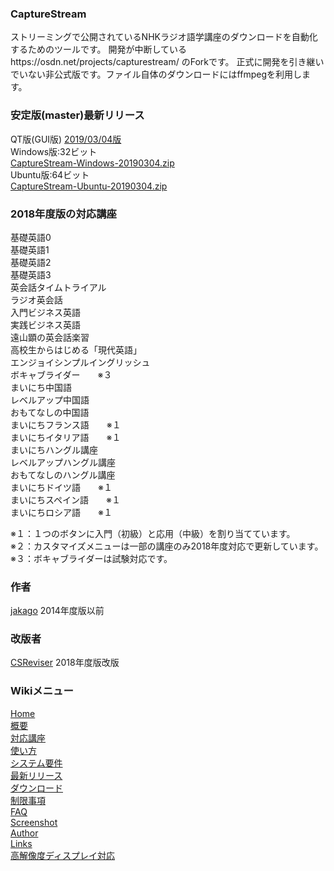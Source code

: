 ### CaptureStream
ストリーミングで公開されているNHKラジオ語学講座のダウンロードを自動化するためのツールです。 開発が中断しているhttps://osdn.net/projects/capturestream/  のForkです。 正式に開発を引き継いでいない非公式版です。ファイル自体のダウンロードにはffmpegを利用します。 

### 安定版(master)最新リリース  
QT版(GUI版)  [2019/03/04版](https://github.com/CSReviser/CaptureStream/releases/tag/20190304)   
Windows版:32ビット   
[CaptureStream-Windows-20190304.zip](https://github.com/CSReviser/CaptureStream/releases/download/20190304/CaptureStream-Windows-20190304.zip)   
Ubuntu版:64ビット  
[CaptureStream-Ubuntu-20190304.zip](https://github.com/CSReviser/CaptureStream/releases/download/20190304/CaptureStream-Ubuntu-20190304.zip)  


### 2018年度版の対応講座  
基礎英語0  
基礎英語1  
基礎英語2  
基礎英語3  
英会話タイムトライアル  
ラジオ英会話  
入門ビジネス英語  
実践ビジネス英語  
遠山顕の英会話楽習  
高校生からはじめる「現代英語」  
エンジョイシンプルイングリッシュ    
ボキャブライダー　　※３   
まいにち中国語  
レベルアップ中国語  
おもてなしの中国語  
まいにちフランス語　　※１    
まいにちイタリア語　　※１   
まいにちハングル講座  
レベルアップハングル講座  
おもてなしのハングル講座  
まいにちドイツ語　　※１     
まいにちスペイン語　　※１     
まいにちロシア語　　※１ 

※１：１つのボタンに入門（初級）と応用（中級）を割り当てています。  
※２：カスタマイズメニューは一部の講座のみ2018年度対応で更新しています。    
※３：ボキャブライダーは試験対応です。 


### 作者  
[jakago](https://github.com/jakago) 2014年度版以前  
### 改版者  
[CSReviser](https://github.com/CSReviser) 2018年度版改版    
    
    
    
### Wikiメニュー
[Home](https://github.com/CSReviser/CaptureStream/wiki)   
[概要](https://github.com/CSReviser/CaptureStream/wiki/%E6%A6%82%E8%A6%81)   
[対応講座](https://github.com/CSReviser/CaptureStream/wiki/%E5%AF%BE%E5%BF%9C%E8%AC%9B%E5%BA%A7)    
[使い方](https://github.com/CSReviser/CaptureStream/wiki/%E4%BD%BF%E3%81%84%E6%96%B9)   
[システム要件](https://github.com/CSReviser/CaptureStream/wiki/%E3%82%B7%E3%82%B9%E3%83%86%E3%83%A0%E8%A6%81%E4%BB%B6)   
[最新リリース](https://github.com/CSReviser/CaptureStream/wiki/%E6%9C%80%E6%96%B0%E3%83%AA%E3%83%AA%E3%83%BC%E3%82%B9)   
[ダウンロード](https://github.com/CSReviser/CaptureStream/wiki/%E3%83%80%E3%82%A6%E3%83%B3%E3%83%AD%E3%83%BC%E3%83%89)   
[制限事項](https://github.com/CSReviser/CaptureStream/wiki/%E5%88%B6%E9%99%90%E4%BA%8B%E9%A0%85)   
[FAQ](https://github.com/CSReviser/CaptureStream/wiki/FAQ)   
[Screenshot](https://github.com/CSReviser/CaptureStream/wiki/スクリーンショット)   
[Author](https://github.com/CSReviser/CaptureStream/wiki/作者・改版者)   
[Links](https://github.com/CSReviser/CaptureStream/wiki/リンク/)   
[高解像度ディスプレイ対応](https://github.com/CSReviser/CaptureStream/wiki/高解像度DPI対応)

